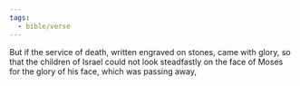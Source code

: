 ```yaml
---
tags:
  - bible/verse
---
```

But if the service of death, written engraved on stones, came with glory, so that the children of Israel could not look steadfastly on the face of Moses for the glory of his face, which was passing away,